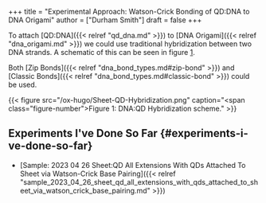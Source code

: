 +++
title = "Experimental Approach: Watson-Crick Bonding of QD:DNA to DNA Origami"
author = ["Durham Smith"]
draft = false
+++

To attach [QD:DNA]({{< relref "qd_dna.md" >}}) to [DNA Origami]({{< relref "dna_origami.md" >}}) we could use traditional hybridization between two DNA strands. A schematic of this can be seen in figure [1](#figure--fig:sheet-qd-hybridization).

Both [Zip Bonds]({{< relref "dna_bond_types.md#zip-bond" >}}) and [Classic Bonds]({{< relref "dna_bond_types.md#classic-bond" >}}) could be used.

<a id="figure--fig:sheet-qd-hybridization"></a>

{{< figure src="/ox-hugo/Sheet-QD-Hybridization.png" caption="<span class=\"figure-number\">Figure 1: </span>DNA:QD Hybridization scheme." >}}


## Experiments I've Done So Far {#experiments-i-ve-done-so-far}

-   [Sample: 2023 04 26 Sheet:QD All Extensions With QDs Attached To Sheet via Watson-Crick Base Pairing]({{< relref "sample_2023_04_26_sheet_qd_all_extensions_with_qds_attached_to_sheet_via_watson_crick_base_pairing.md" >}})
